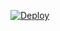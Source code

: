 [![Deploy](https://www.herokucdn.com/deploy/button.svg)](https://dashboard.heroku.com/new?template=https://github.com/chintuwithmintu/drm3)
